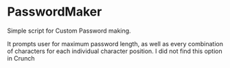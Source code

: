 # PasswordMaker

Simple script for Custom Password making.

It prompts user for maximum password length, as well as every combination of characters for each individual character position. 
I did not find this option in Crunch
